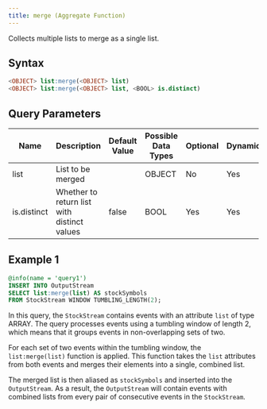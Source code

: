 ```yaml
---
title: merge (Aggregate Function)
---
```


Collects multiple lists to merge as a single list.

## Syntax

```sql
<OBJECT> list:merge(<OBJECT> list)
<OBJECT> list:merge(<OBJECT> list, <BOOL> is.distinct)
```

## Query Parameters

| Name  | Description  | Default Value | Possible Data Types | Optional | Dynamic |
|-------|--------------|---------------|---------------------|----------|---------|
| list   | List to be merged    |           | OBJECT  | No    | Yes     |
| is.distinct | Whether to return list with distinct values | false | BOOL   | Yes  | Yes |

## Example 1

```sql
@info(name = 'query1')
INSERT INTO OutputStream
SELECT list:merge(list) AS stockSymbols
FROM StockStream WINDOW TUMBLING_LENGTH(2);
```

In this query, the `StockStream` contains events with an attribute `list` of type ARRAY<string>. The query processes events using a tumbling window of length 2, which means that it groups events in non-overlapping sets of two.

For each set of two events within the tumbling window, the `list:merge(list)` function is applied. This function takes the `list` attributes from both events and merges their elements into a single, combined list.

The merged list is then aliased as `stockSymbols` and inserted into the `OutputStream`. As a result, the `OutputStream` will contain events with combined lists from every pair of consecutive events in the `StockStream`.
